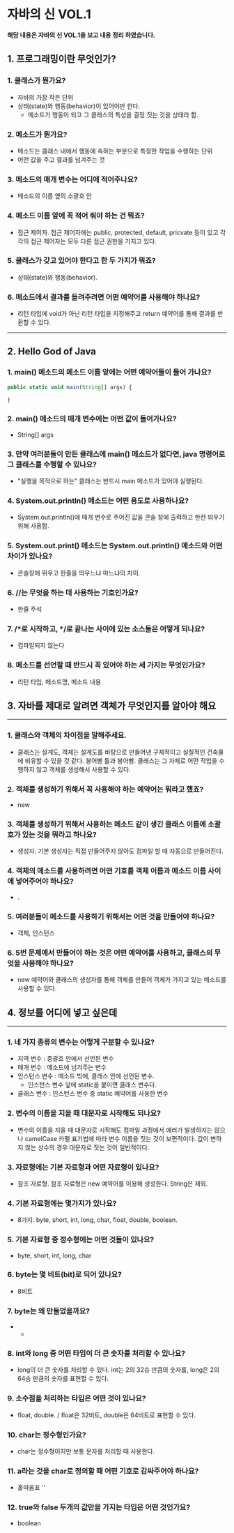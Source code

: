 # 자바의 신 VOL.1

**해당 내용은 자바의 신 VOL.1을 보고 내용 정리 하였습니다.**

## 1. 프로그래밍이란 무엇인가?

### 1. 클래스가 뭔가요?

- 자바의 가장 작은 단위
- 상태(state)와 행동(behavior)이 있어야만 한다.
    - 메소드가 행동이 되고 그 클래스의 특성을 결정 짓는 것을 상태라 함.

### 2. 메소드가 뭔가요?

- 메소드는 클래스 내에서 행동에 속하는 부분으로 특정한 작업을 수행하는 단위
- 어떤 값을 주고 결과를 넘겨주는 것

### 3. 메소드의 매개 변수는 어디에 적어주나요?

- 메소드의 이름 옆의 소괄호 안

### 4. 메소드 이름 앞에 꼭 적어 줘야 하는 건 뭐죠?

- 접근 제어자. 접근 제어자에는 public, protected, default, pricvate 등이 있고 각각의 접근 제어자는 모두 다른 접근 권한을 가지고 있다.

### 5. 클래스가 갖고 있어야 한다고 한 두 가지가 뭐죠?

- 상태(state)와 행동(behavior).

### 6. 메소드에서 결과를 돌려주려면 어떤 예약어를 사용해야 하나요?

- 리턴 타입에 void가 아닌 리턴 타입을 지정해주고 return 예약어를 통해 결과를 반환할 수 있다.

---

## 2. Hello God of Java

### 1. main() 메소드의 메소드 이름 앞에는 어떤 예약어들이 들어 가나요?

```jsx
public static void main(String[] args) {

}
```

### 2. main() 메소드의 매개 변수에는 어떤 값이 들어가나요?

- String[] args

### 3. 만약 여러분들이 만든 클래스에 main() 메소드가 없다면, java 명령어로 그 클래스를 수행할 수 있나요?

- "실행을 목적으로 하는" 클래스는 반드시 main 메소드가 있어야 실행된다.

### 4. System.out.println() 메소드는 어떤 용도로 사용하나요?

- System.out.println()에 매개 변수로 주어진 값을 콘솔 창에 출력하고 한칸 띄우기 위해 사용함.

### 5. System.out.print() 메소드는 System.out.println() 메소드와 어떤 차이가 있나요?

- 콘솔창에 뛰우고 한줄을 띄우느냐 마느냐의 차이.

### 6. //는 무엇을 하는 데 사용하는 기호인가요?

- 한줄 주석

### 7. /*로 시작하고, */로 끝나는 사이에 있는 소스들은 어떻게 되나요?

- 컴파일되지 않는다

### 8. 메소드를 선언할 때 반드시 꼭 있어야 하는 세 가지는 무엇인가요?

- 리턴 타입, 메소드명, 메소드 내용

## 3. 자바를 제대로 알려면 객체가 무엇인지를 알아야 해요

---

### 1. 클래스와 객체의 차이점을 말해주세요.

- 클래스는 설계도, 객체는 설계도를 바탕으로 만들어낸 구체적이고 실질적인 건축물에 비유할 수 있을 것 같다. 붕어빵 틀과 붕어빵. 클래스는 그 자체로 어떤 작업을 수행하지 않고 객체를 생성해서 사용할 수 있다.

### 2. 객체를 생성하기 위해서 꼭 사용해야 하는 예약어는 뭐라고 했죠?

- new

### 3. 객체를 생성하기 위해서 사용하는 메소드 같이 생긴 클래스 이름에 소괄호가 있는 것을 뭐라고 하나요?

- 생성자. 기본 생성자는 직접 만들어주지 않아도 컴파일 할 때 자동으로 만들어진다.

### 4. 객체의 메소드를 사용하려면 어떤 기호를 객체 이름과 메소드 이름 사이에 넣어주어야 하나요?

- .

### 5. 여러분들이 메소드를 사용하기 위해서는 어떤 것을 만들어야 하나요?

- 객체, 인스턴스

### 6. 5번 문제에서 만들어야 하는 것은 어떤 예약어를 사용하고, 클래스의 무엇을 사용해야 하나요?

- new 예약어와 클래스의 생성자를 통해 객체를 만들어 객체가 가지고 있는 메소드를 사용할 수 있다.

## 4. 정보를 어디에 넣고 싶은데

---

### 1. 네 가지 종류의 변수는 어떻게 구분할 수 있나요?

- 지역 변수 : 중괄호 안에서 선언된 변수
- 매개 변수 : 메소드에 넘겨주는 변수
- 인스턴스 변수 : 메소드 밖에, 클래스 안에 선언된 변수.
    - 인스턴스 변수 앞에 static을 붙이면 클래스 변수다.
- 클래스 변수 : 인스턴스 변수 중 static 예약어를 사용한 변수

### 2. 변수의 이름을 지을 때 대문자로 시작해도 되나요?

- 변수의 이름을 지을 때 대문자로 시작해도 컴파일 과정에서 에러가 발생하지는 않으나 camelCase 카멜 표기법에 따라 변수 이름을 짓는 것이 보편적이다. 값이 변하지 않는 상수의 경우 대문자로 짓는 것이 일반적이다.

### 3. 자료형에는 기본 자료형과 어떤 자료형이 있나요?

- 참조 자료형. 참조 자료형은 new 예약어를 이용해 생성한다. String은 제외.

### 4. 기본 자료형에는 몇가지가 있나요?

- 8가지. byte, short, int, long, char, float, double, boolean.

### 5. 기본 자료형 중 정수형에는 어떤 것들이 있나요?

- byte, short, int, long, char

### 6. byte는 몇 비트(bit)로 되어 있나요?

- 8비트

### 7. byte는 왜 만들었을까요?

- -

### 8. int와 long 중 어떤 타입이 더 큰 숫자를 처리할 수 있나요?

- long이 더 큰 숫자를 처리할 수 있다. int는 2의 32승 만큼의 숫자를, long은 2의 64승 만큼의 숫자를 표현할 수 있다.

### 9. 소수점을 처리하는 타입은 어떤 것이 있나요?

- float, double. / float은 32비트, double은 64비트로 표현할 수 있다.

### 10. char는 정수형인가요?

- char는 정수형이지만 보통 문자를 처리할 때 사용한다.

### 11. a라는 것을 char로 정의할 때 어떤 기호로 감싸주어야 하나요?

- 홑따옴표 ''

### 12. true와 false 두개의 값만을 가지는 타입은 어떤 것인가요?

- boolean
